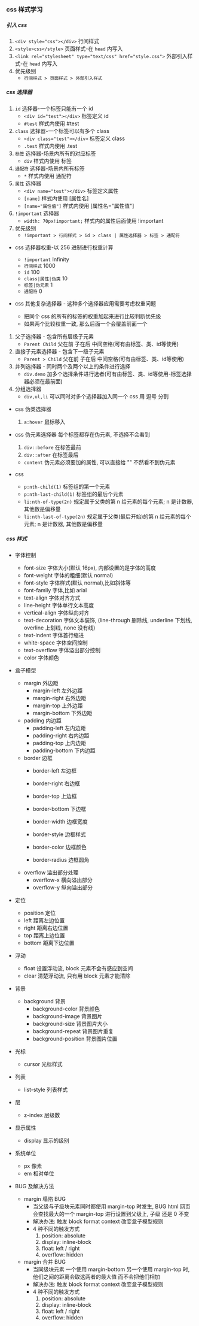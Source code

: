 ### css 样式学习

##### 引入 css
1. `<div style="css"></div>`                                    行间样式
2. `<style>css</style>`                                         页面样式-在 `head` 内写入
3. `<link rel="stylesheet" type="text/css" href="style.css">`   外部引入样式-在 `head` 内写入
4. 优先级别
    * `行间样式 > 页面样式 > 外部引入样式`

##### css 选择器
1. `id` 选择器-一个标签只能有一个 id
    * `<div id="test"></div>`                                   标签定义 id
    * `#test`                                                   样式内使用 #test
2. `class` 选择器-一个标签可以有多个 class
    * `<div class="test"></div>`                                标签定义 class
    * `.test`                                                   样式内使用 .test
3. `标签` 选择器-场景内所有的对应标签
    * `div`                                                     样式内使用 标签
4. `通配符` 选择器-场景内所有标签
    * `*`                                                       样式内使用 通配符
5. `属性` 选择器
    * `<div name="test"></div>`                                 标签定义属性
    * `[name]`                                                  样式内使用 [属性名]
    * `[name="属性值"]`                                          样式内使用 [属性名="属性值"]
6. `!important` 选择器
    * `width: 70px!important;`                                  样式内的属性后面使用 !important
5. 优先级别
    * `!important > 行间样式 > id > class | 属性选择器 > 标签 > 通配符`

* css 选择器权重-以 256 进制进行权重计算
    * `!important`              Infinity
    * `行间样式`                 1000
    * `id`                      100
    * `class|属性|伪类`          10
    * `标签|伪元素`              1
    * `通配符`                   0

* css 其他复杂选择器 - 这种多个选择器应用需要考虑权重问题
    * 把同个 css 的所有的标签的权重加起来进行比较判断优先级
    * 如果两个比较权重一致, 那么后面一个会覆盖前面一个

1. 父子选择器 - 包含所有层级子元素
    * `Parent Child`                                            父在前 子在后 中间空格(可有由标签、类、id等使用)
2. 直接子元素选择器 - 包含下一级子元素
    * `Parent > Child`                                          父在前 子在后 中间空格(可有由标签、类、id等使用)
3. 并列选择器 - 同时两个及两个以上的条件进行选择
    * `div.demo`                                                加多个选择条件进行选者(可有由标签、类、id等使用-标签选择器必须在最前面)  
4. 分组选择器
    * `div,ul,li`                                               可以同时对多个选择器加入同一个 css 用 逗号 分割              

* css 伪类选择器
    1. `a:hover`                                                 鼠标移入

* css 伪元素选择器                                               每个标签都存在伪元素, 不选择不会看到
    1. `div::before`                                            在标签最前
    2. `div::after`                                             在标签最后

    * `content`                                                 伪元素必须要加的属性, 可以直接给 "" 不然看不到伪元素

* css 
    * `p:nth-child(1)`                                          标签组的第一个元素
    * `p:nth-last-child(1)`                                     标签组的最后个元素
    * `li:nth-of-type(2n)`                                      规定属于父类的第 n 给元素的每个元素; n 是计数器, 其他数是偏移量
    * `li:nth-last-of-type(2n)`                                 规定属于父类(最后开始)的第 n 给元素的每个元素; n 是计数器, 其他数是偏移量

##### css 样式
* 字体控制
    * font-size                                                 字体大小(默认 16px), 内部设置的是字体的高度
    * font-weight                                               字体的粗细(默认 normal)
    * font-style                                                字体样式(默认 normal),比如斜体等
    * font-family                                               字体,比如 arial
    * text-align                                                字体对齐方式
    * line-height                                               字体单行文本高度
    * vertical-align                                            字体纵向对齐
    * text-decoration                                           字体文本装饰, (line-through 删除线, underline 下划线, overline 上划线, none 没有线)
    * text-indent                                               字体首行缩进
    * white-space                                               字体空间控制
    * text-overflow                                             字体溢出部分控制
    * color                                                     字体颜色
* 盒子模型
    * margin                                                    外边距
        * margin-left                                           左外边距
        * margin-right                                          右外边距
        * margin-top                                            上外边距
        * margin-bottom                                         下外边距
    * padding                                                   内边距
        * padding-left                                          左内边距
        * padding-right                                         右内边距
        * padding-top                                           上内边距
        * padding-bottom                                        下内边距
    * border                                                    边框
        * border-left                                           左边框
        * border-right                                          右边框
        * border-top                                            上边框
        * border-bottom                                         下边框

        * border-width                                          边框宽度
        * border-style                                          边框样式
        * border-color                                          边框颜色
        * border-radius                                         边框圆角
    * overflow                                                  溢出部分处理
        * overflow-x                                            横向溢出部分
        * overflow-y                                            纵向溢出部分
* 定位
    * position                                                  定位
    * left                                                      距离左边位置
    * right                                                     距离右边位置
    * top                                                       距离上边位置
    * bottom                                                    距离下边位置
* 浮动
    * float                                                     设置浮动流, block 元素不会有感应到空间
    * clear                                                     清楚浮动流, 只有用 block 元素才能清除
* 背景
    * background                                                背景
        * background-color                                      背景颜色
        * background-image                                      背景图片
        * background-size                                       背景图片大小
        * background-repeat                                     背景图片重复
        * background-position                                   背景图片位置
* 光标
    * cursor                                                    光标样式
* 列表
    * list-style                                                列表样式
* 层
    * z-index                                                   层级数
* 显示属性
    * display                                                   显示的级别
    

* 系统单位
    * px 像素
    * em 相对单位

* BUG 及解决方法
    * margin 塌陷 BUG
        * 当父级与子级块元素同时都使用 margin-top 时发生, BUG html 网页会查找最大的一个 margin-top 进行设置到父级上, 子级 还是 0 不变
        * 解决办法: 触发 block format context 改变盒子模型规则
        * 4 种不同的触发方式
            1. position: absolute
            2. display: inline-block
            3. float: left / right
            4. overflow: hidden
    * margin 合并 BUG
        * 当同级块元素 一个使用 margin-bottom 另一个使用 margin-top 时, 他们之间的距离会取这两者的最大值 而不会把他们相加
        * 解决办法: 触发 block format context 改变盒子模型规则
        * 4 种不同的触发方式
            1. position: absolute
            2. display: inline-block
            3. float: left / right
            4. overflow: hidden